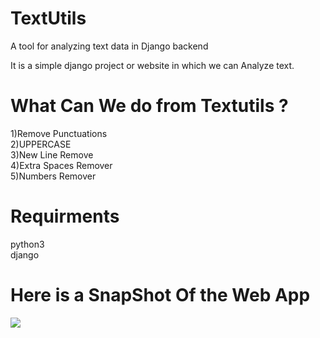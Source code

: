 # TextUtils
A tool for analyzing text data in Django backend

It is a simple django project or website in which we can Analyze text.

<h1>What Can We do from Textutils ?</h1>
1)Remove Punctuations<br>
2)UPPERCASE<br>
3)New Line Remove<br>
4)Extra Spaces Remover<br>
5)Numbers Remover

<h1>Requirments</h1>
python3<br>
django<br>

<h1>Here is a SnapShot Of the Web App</h1>
<img src= "https://github.com/sauravsharmaz/TextUtils/blob/master/snapshot/TextUtil.png">
